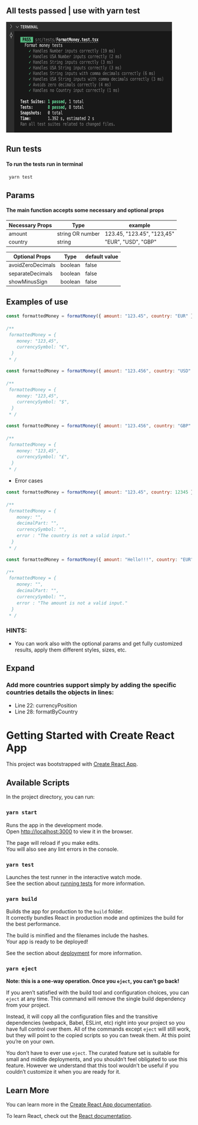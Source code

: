 ## All tests passed | use with yarn test

<div>
  <img src='./src/images/money_Format_Tests.png' height="300px" width="450px">
</div>

## Run tests

#### To run the tests run in terminal

```
 yarn test
```

## Params

#### The main function accepts some necessary and optional props

| Necessary Props | Type             | example                    |
| --------------- | ---------------- | -------------------------- |
| amount          | string OR number | 123.45, "123.45", "123,45" |
| country         | string           | "EUR", "USD", "GBP"        |

| Optional Props    | Type    | default value |
| ----------------- | ------- | ------------- |
| avoidZeroDecimals | boolean | false         |
| separateDecimals  | boolean | false         |
| showMinusSign     | boolean | false         |

## Examples of use

```javascript
const formattedMoney = formatMoney({ amount: "123.45", country: "EUR" })

/**
 formattedMoney = {
    money: "123,45",
    currencySymbol: "€",
  }
 * /
```

```javascript
const formattedMoney = formatMoney({ amount: "123.456", country: "USD" })

/**
 formattedMoney = {
    money: "123,45",
    currencySymbol: "$",
  }
 * /
```

```javascript
const formattedMoney = formatMoney({ amount: "123.456", country: "GBP" })

/**
 formattedMoney = {
    money: "123,45",
    currencySymbol: "£",
  }
 * /
```

- Error cases

```javascript
const formattedMoney = formatMoney({ amount: "123.45", country: 12345 })

/**
 formattedMoney = {
    money: "",
    decimalPart: "",
    currencySymbol: "",
    error : "The country is not a valid input."
  }
 * /
```

```javascript
const formattedMoney = formatMoney({ amount: "Hello!!!", country: "EUR" })

/**
 formattedMoney = {
    money: "",
    decimalPart: "",
    currencySymbol: "",
    error : "The amount is not a valid input."
  }
 * /
```

### HINTS:

- You can work also with the optional params and get fully customized results, apply them different styles, sizes, etc.

## Expand

### Add more countries support simply by adding the specific countries details the objects in lines:

- Line 22: currencyPosition
- Line 28: formatByCountry

# Getting Started with Create React App

This project was bootstrapped with [Create React App](https://github.com/facebook/create-react-app).

## Available Scripts

In the project directory, you can run:

### `yarn start`

Runs the app in the development mode.\
Open [http://localhost:3000](http://localhost:3000) to view it in the browser.

The page will reload if you make edits.\
You will also see any lint errors in the console.

### `yarn test`

Launches the test runner in the interactive watch mode.\
See the section about [running tests](https://facebook.github.io/create-react-app/docs/running-tests) for more information.

### `yarn build`

Builds the app for production to the `build` folder.\
It correctly bundles React in production mode and optimizes the build for the best performance.

The build is minified and the filenames include the hashes.\
Your app is ready to be deployed!

See the section about [deployment](https://facebook.github.io/create-react-app/docs/deployment) for more information.

### `yarn eject`

**Note: this is a one-way operation. Once you `eject`, you can’t go back!**

If you aren’t satisfied with the build tool and configuration choices, you can `eject` at any time. This command will remove the single build dependency from your project.

Instead, it will copy all the configuration files and the transitive dependencies (webpack, Babel, ESLint, etc) right into your project so you have full control over them. All of the commands except `eject` will still work, but they will point to the copied scripts so you can tweak them. At this point you’re on your own.

You don’t have to ever use `eject`. The curated feature set is suitable for small and middle deployments, and you shouldn’t feel obligated to use this feature. However we understand that this tool wouldn’t be useful if you couldn’t customize it when you are ready for it.

## Learn More

You can learn more in the [Create React App documentation](https://facebook.github.io/create-react-app/docs/getting-started).

To learn React, check out the [React documentation](https://reactjs.org/).
